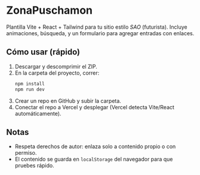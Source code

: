 # ZonaPuschamon

Plantilla Vite + React + Tailwind para tu sitio estilo *SAO* (futurista).
Incluye animaciones, búsqueda, y un formulario para agregar entradas con enlaces.

## Cómo usar (rápido)
1. Descargar y descomprimir el ZIP.
2. En la carpeta del proyecto, correr:
   ```bash
   npm install
   npm run dev
   ```
3. Crear un repo en GitHub y subir la carpeta.
4. Conectar el repo a Vercel y desplegar (Vercel detecta Vite/React automáticamente).

## Notas
- Respeta derechos de autor: enlaza solo a contenido propio o con permiso.
- El contenido se guarda en `localStorage` del navegador para que pruebes rápido.
